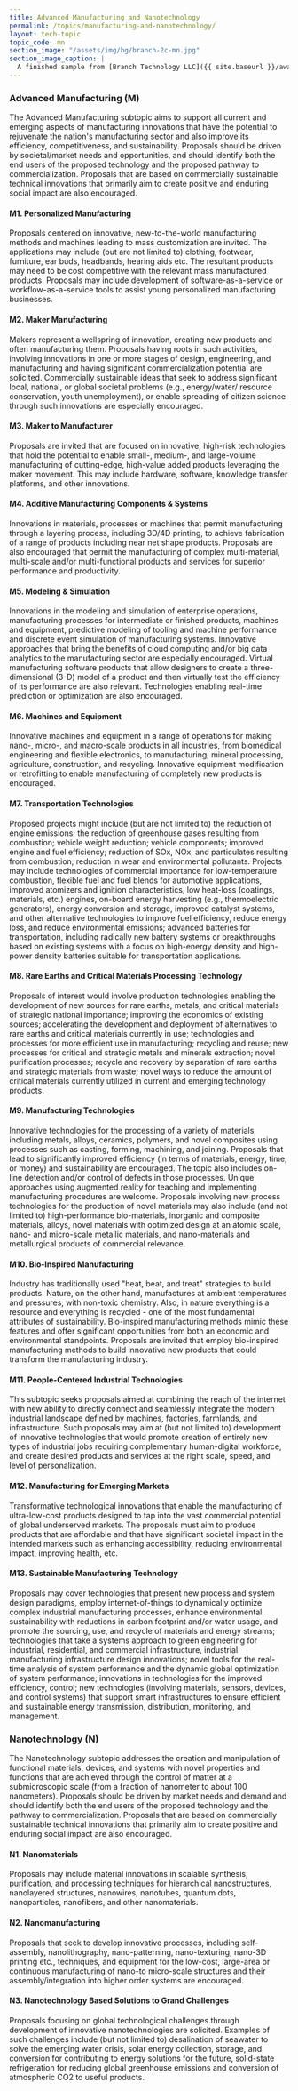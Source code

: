 ```yaml
---
title: Advanced Manufacturing and Nanotechnology
permalink: /topics/manufacturing-and-nanotechnology/
layout: tech-topic
topic_code: mn
section_image: "/assets/img/bg/branch-2c-mn.jpg"
section_image_caption: |
  A finished sample from [Branch Technology LLC]({{ site.baseurl }}/awardees/phase-2/details/?company=branch-technology-llc#branch-technology-llc) of a complex shape printed using CFAB® technology.
---
```


### Advanced Manufacturing (M)
The Advanced Manufacturing subtopic aims to support all current and emerging aspects of manufacturing innovations that have the potential to rejuvenate the nation's manufacturing sector and also improve its efficiency, competitiveness, and sustainability. Proposals should be driven by societal/market needs and opportunities, and should identify both the end users of the proposed technology and the proposed pathway to commercialization. Proposals that are based on commercially sustainable technical innovations that primarily aim to create positive and enduring social impact are also encouraged.

#### M1. Personalized Manufacturing
Proposals centered on innovative, new-to-the-world manufacturing methods and machines leading to mass customization are invited. The applications may include (but are not limited to) clothing, footwear, furniture, ear buds, headbands, hearing aids etc. The resultant products may need to be cost competitive with the relevant mass manufactured products. Proposals may include development of software-as-a-service or workflow-as-a-service tools to assist young personalized manufacturing businesses.

#### M2. Maker Manufacturing
Makers represent a wellspring of innovation, creating new products and often manufacturing them. Proposals having roots in such activities, involving innovations in one or more stages of design, engineering, and manufacturing and having significant commercialization potential are solicited. Commercially sustainable ideas that seek to address significant local, national, or global societal problems (e.g., energy/water/ resource conservation, youth unemployment), or enable spreading of citizen science through such innovations are especially encouraged.

#### M3. Maker to Manufacturer
Proposals are invited that are focused on innovative, high-risk technologies that hold the potential to enable small-, medium-, and large-volume manufacturing of cutting-edge, high-value added products leveraging the maker movement. This may include hardware, software, knowledge transfer platforms, and other innovations.

#### M4. Additive Manufacturing Components & Systems
Innovations in materials, processes or machines that permit manufacturing through a layering process, including 3D/4D printing, to achieve fabrication of a range of products including near net shape products. Proposals are also encouraged that permit the manufacturing of complex multi-material, multi-scale and/or multi-functional products and services for superior performance and productivity.

#### M5. Modeling & Simulation
Innovations in the modeling and simulation of enterprise operations, manufacturing processes for intermediate or finished products, machines and equipment, predictive modeling of tooling and machine performance and discrete event simulation of manufacturing systems. Innovative approaches that bring the benefits of cloud computing and/or big data analytics to the manufacturing sector are especially encouraged. Virtual manufacturing software products that allow designers to create a three-dimensional (3-D) model of a product and then virtually test the efficiency of its performance are also relevant. Technologies enabling real-time prediction or optimization are also encouraged.

#### M6. Machines and Equipment
Innovative machines and equipment in a range of operations for making nano-, micro-, and macro-scale products in all industries, from biomedical engineering and flexible electronics, to manufacturing, mineral processing, agriculture, construction, and recycling. Innovative equipment modification or retrofitting to enable manufacturing of completely new products is encouraged.

#### M7. Transportation Technologies
Proposed projects might include (but are not limited to) the reduction of engine emissions; the reduction of greenhouse gases resulting from combustion; vehicle weight reduction; vehicle components; improved engine and fuel efficiency; reduction of SOx, NOx, and particulates resulting from combustion; reduction in wear and environmental pollutants. Projects may include technologies of commercial importance for low-temperature combustion, flexible fuel and fuel blends for automotive applications, improved atomizers and ignition characteristics, low heat-loss (coatings, materials, etc.) engines, on-board energy harvesting (e.g., thermoelectric generators), energy conversion and storage, improved catalyst systems, and other alternative technologies to improve fuel efficiency, reduce energy loss, and reduce environmental emissions; advanced batteries for transportation, including radically new battery systems or breakthroughs based on existing systems with a focus on high-energy density and high-power density batteries suitable for transportation applications.

#### M8. Rare Earths and Critical Materials Processing Technology
Proposals of interest would involve production technologies enabling the development of new sources for rare earths, metals, and critical materials of strategic national importance; improving the economics of existing sources; accelerating the development and deployment of alternatives to rare earths and critical materials currently in use; technologies and processes for more efficient use in manufacturing; recycling and reuse; new processes for critical and strategic metals and minerals extraction; novel purification processes; recycle and recovery by separation of rare earths and strategic materials from waste; novel ways to reduce the amount of critical materials currently utilized in current and emerging technology products.

#### M9. Manufacturing Technologies
Innovative technologies for the processing of a variety of materials, including metals, alloys, ceramics, polymers, and novel composites using processes such as casting, forming, machining, and joining. Proposals that lead to significantly improved efficiency (in terms of materials, energy, time, or money) and sustainability are encouraged. The topic also includes on-line detection and/or control of defects in those processes. Unique approaches using augmented reality for teaching and implementing manufacturing procedures are welcome. Proposals involving new process technologies for the production of novel materials may also include (and not limited to) high-performance bio-materials, inorganic and composite materials, alloys, novel materials with optimized design at an atomic scale, nano- and micro-scale metallic materials, and nano-materials and metallurgical products of commercial relevance.

#### M10. Bio-Inspired Manufacturing
Industry has traditionally used "heat, beat, and treat" strategies to build products. Nature, on the other hand, manufactures at ambient temperatures and pressures, with non-toxic chemistry. Also, in nature everything is a resource and everything is recycled - one of the most fundamental attributes of sustainability. Bio-inspired manufacturing methods mimic these features and offer significant opportunities from both an economic and environmental standpoints. Proposals are invited that employ bio-inspired manufacturing methods to build innovative new products that could transform the manufacturing industry.

#### M11. People-Centered Industrial Technologies
This subtopic seeks proposals aimed at combining the reach of the internet with new ability to directly connect and seamlessly integrate the modern industrial landscape defined by machines, factories, farmlands, and infrastructure. Such proposals may aim at (but not limited to) development of innovative technologies that would promote creation of entirely new types of industrial jobs requiring complementary human-digital workforce, and create desired products and services at the right scale, speed, and level of personalization.

#### M12. Manufacturing for Emerging Markets
Transformative technological innovations that enable the manufacturing of ultra-low-cost products designed to tap into the vast commercial potential of global underserved markets. The proposals must aim to produce products that are affordable and that have significant societal impact in the intended markets such as enhancing accessibility, reducing environmental impact, improving health, etc.

#### M13. Sustainable Manufacturing Technology
Proposals may cover technologies that present new process and system design paradigms, employ internet-of-things to dynamically optimize complex industrial manufacturing processes, enhance environmental sustainability with reductions in carbon footprint and/or water usage, and promote the sourcing, use, and recycle of materials and energy streams; technologies that take a systems approach to green engineering for industrial, residential, and commercial infrastructure, industrial manufacturing infrastructure design innovations; novel tools for the real-time analysis of system performance and the dynamic global optimization of system performance; innovations in technologies for the improved efficiency, control; new technologies (involving materials, sensors, devices, and control systems) that support smart infrastructures to ensure efficient and sustainable energy transmission, distribution, monitoring, and management.

### Nanotechnology (N)
The Nanotechnology subtopic addresses the creation and manipulation of functional materials, devices, and systems with novel properties and functions that are achieved through the control of matter at a submicroscopic scale (from a fraction of nanometer to about 100 nanometers). Proposals should be driven by market needs and demand and should identify both the end users of the proposed technology and the pathway to commercialization. Proposals that are based on commercially sustainable technical innovations that primarily aim to create positive and enduring social impact are also encouraged.

#### N1. Nanomaterials
Proposals may include material innovations in scalable synthesis, purification, and processing techniques for hierarchical nanostructures, nanolayered structures, nanowires, nanotubes, quantum dots, nanoparticles, nanofibers, and other nanomaterials.

#### N2. Nanomanufacturing
Proposals that seek to develop innovative processes, including self-assembly, nanolithography, nano-patterning, nano-texturing, nano-3D printing etc., techniques, and equipment for the low-cost, large-area or continuous manufacturing of nano-to micro-scale structures and their assembly/integration into higher order systems are encouraged.

#### N3. Nanotechnology Based Solutions to Grand Challenges
Proposals focusing on global technological challenges through development of innovative nanotechnologies are solicited. Examples of such challenges include (but not limited to) desalination of seawater to solve the emerging water crisis, solar energy collection, storage, and conversion for contributing to energy solutions for the future, solid-state refrigeration for reducing global greenhouse emissions and conversion of atmospheric CO2 to useful products.
